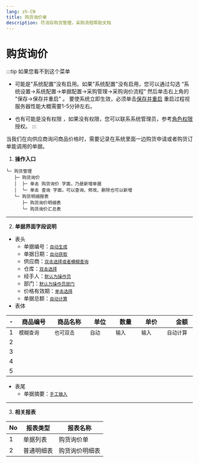 ```yaml
---
lang: zh-CN
title: 购货询价单
description: 尽消存购货管理，采购流程帮助文档
---
```


# 购货询价 <Badge text="尽消存" />
:::tip 如果您看不到这个菜单
- 可能是"系统配置"没有启用。如果"系统配置"没有启用，您可以通过勾选 “系统设置->系统配置->单据配置->采购管理->采购询价流程” <Badge text="勾选✔" />
  然后单击右上角的 "保存->保存并重启" 。
  要使系统立即生效，必须单击[保存并重启](/images/jxc/保存并重启.png) 重启过程视服务器性能大概需要1-5分钟左右。

- 也有可能是没有权限 ，如果没有权限，您可以联系系统管理员，参考[角色权限](../system/角色设置.md#分配模块权限)授权。
:::

当我们在向供应商询问商品价格时，需要记录在系统里面一边购货申请或者购货订单能调用的单据。

1. **操作入口**
```:no-line-numbers
└─ 购货管理
   ├─ 购货询价
   │  ├─ 单击 购货询价 字面，乃是新增单据
   │  └─ 单击 查询 字面，可以查询、修改、删除也可以新增
   └─ 购货明细报表
      ├─ 购货询价明细表
      └─ 购货询价汇总表
```
------------
2. **单据界面字段说明**
- 表头
  - 单据编号：<u>`自动生成`</u> 
  - 单据日期：<u>`自动获取`</u>  
  - 供应商：<u>`双击选择或者模糊查询` </u>
  - 仓库：<u>`双击选择`</u>
  - 经手人：<u>`默认为操作员`</u> 
  - 部门：<u>`默认为操作员部门`</u> 
  - 价格有效期：<u>`单击选择`</u> 
  - 单据总额：<u>`自动计算`</u>
- 表体
 
|-|商品编号|商品名称|单位|数量|单价|金额|备注|
|--|--|--|--|--|--|--|--|
|1 |<div style="width:60pt">`模糊查询`</div> |<div style="width:60pt"> `也可双击`</div>|<div style="width:40pt"> `自动`</div>|<div style="width:40pt"> `输入`</div>|<div style="width:40pt"> `输入`</div>|<div style="width:60pt">`自动计算` </div>|<div style="width:40pt">`输入` </div>|
|2||||||||
|3||||||||
|4||||||||
|5||||||||

- 表尾
  - 单据摘要：<u>`手工输入`</u>
----------------
3. **相关报表**

|No|报表类型|报表名称|
|-|-|-|
|1|单据列表|购货询价单|
|2|普通明细表|购货询价明细表|
